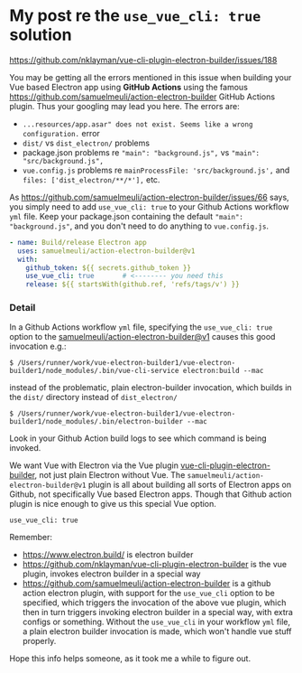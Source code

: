# My post re the `use_vue_cli: true` solution

https://github.com/nklayman/vue-cli-plugin-electron-builder/issues/188

You may be getting all the errors mentioned in this issue when building your Vue based Electron app using **GitHub Actions** using the famous https://github.com/samuelmeuli/action-electron-builder GitHub Actions plugin. Thus your googling may lead you here. The errors are:

- `...resources/app.asar" does not exist. Seems like a wrong configuration.` error 
- `dist/` vs `dist_electron/` problems
- package.json problems re `"main": "background.js",` vs `"main": "src/background.js",`
- `vue.config.js` problems re `mainProcessFile: 'src/background.js',` and `files: ['dist_electron/**/*'],` etc.

As https://github.com/samuelmeuli/action-electron-builder/issues/66 says, you simply need to add `use_vue_cli: true` to your Github Actions workflow `yml` file. Keep your package.json containing the default `"main": "background.js"`, and you don't need to do anything to `vue.config.js`. 

```yml
- name: Build/release Electron app
  uses: samuelmeuli/action-electron-builder@v1
  with:
    github_token: ${{ secrets.github_token }}
    use_vue_cli: true       # <-------- you need this
    release: ${{ startsWith(github.ref, 'refs/tags/v') }}
```

### Detail

In a Github Actions workflow `yml` file, specifying the `use_vue_cli: true` option to the [samuelmeuli/action-electron-builder@v1](https://github.com/samuelmeuli/action-electron-builder) causes this good invocation e.g.:

    $ /Users/runner/work/vue-electron-builder1/vue-electron-builder1/node_modules/.bin/vue-cli-service electron:build --mac

instead of the problematic, plain electron-builder invocation, which builds in the `dist/` directory instead of `dist_electron/`

    $ /Users/runner/work/vue-electron-builder1/vue-electron-builder1/node_modules/.bin/electron-builder --mac

Look in your Github Action build logs to see which command is being invoked. 

We want Vue with Electron via the Vue plugin [vue-cli-plugin-electron-builder](https://github.com/nklayman/vue-cli-plugin-electron-builder), not just plain Electron without Vue.  The `samuelmeuli/action-electron-builder@v1` plugin is all about building all sorts of Electron apps on Github, not specifically Vue based Electron apps.  Though that Github action plugin is nice enough to give us this special Vue option.

    use_vue_cli: true

Remember:

- https://www.electron.build/ is electron builder
- https://github.com/nklayman/vue-cli-plugin-electron-builder is the vue plugin, invokes electron builder in a special way
- https://github.com/samuelmeuli/action-electron-builder is a github action electron plugin, with support for the `use_vue_cli` option to be specified, which triggers the invocation of the above vue plugin, which then in turn triggers invoking electron builder in a special way, with extra configs or something. Without the `use_vue_cli` in your workflow `yml` file, a plain electron builder invocation is made, which won't handle vue stuff properly. 

Hope this info helps someone, as it took me a while to figure out.

